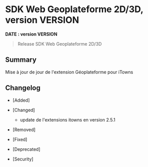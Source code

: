# SDK Web Geoplateforme 2D/3D, version __VERSION__

**__DATE__ : version __VERSION__**

> Release SDK Web Geoplateforme 2D/3D

## Summary

Mise à jour de jour de l'extension Géoplateforme pour iTowns

## Changelog

* [Added]

* [Changed]

    - update de l'extensions itowns en version 2.5.1

* [Removed]

* [Fixed]

* [Deprecated]

* [Security]
